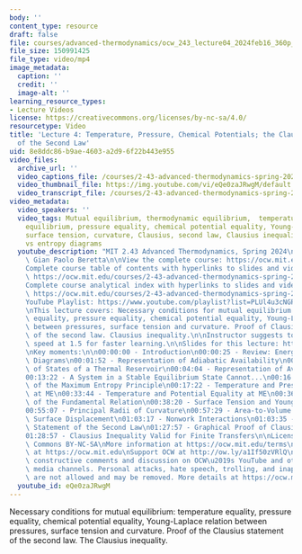 ```yaml
---
body: ''
content_type: resource
draft: false
file: courses/advanced-thermodynamics/ocw_243_lecture04_2024feb16_360p_16_9.mp4
file_size: 150991425
file_type: video/mp4
image_metadata:
  caption: ''
  credit: ''
  image-alt: ''
learning_resource_types:
- Lecture Videos
license: https://creativecommons.org/licenses/by-nc-sa/4.0/
resourcetype: Video
title: 'Lecture 4: Temperature, Pressure, Chemical Potentials; the Clausius Statement
  of the Second Law'
uid: 8e8ddc86-b9ae-4603-a2d9-6f22b443e955
video_files:
  archive_url: ''
  video_captions_file: /courses/2-43-advanced-thermodynamics-spring-2024/15eCElVJIRMmq6JCXVI33EVJGIl-nYZQS_transcript.webvtt
  video_thumbnail_file: https://img.youtube.com/vi/eQe0zaJRwgM/default.jpg
  video_transcript_file: /courses/2-43-advanced-thermodynamics-spring-2024/15eCElVJIRMmq6JCXVI33EVJGIl-nYZQS_transcript.pdf
video_metadata:
  video_speakers: ''
  video_tags: Mutual equilibrium, thermodynamic equilibrium,  temperature equality,
    equilibrium, pressure equality, chemical potential equality, Young-Laplace relation,
    surface tension, curvature, Clausius, second law, Clausius inequalities, energy
    vs entropy diagrams
  youtube_description: "MIT 2.43 Advanced Thermodynamics, Spring 2024\nInstructor:\
    \ Gian Paolo Beretta\n\nView the complete course: https://ocw.mit.edu/courses/2-43-advanced-thermodynamics-spring-2024/\n\
    Complete course table of contents with hyperlinks to slides and video timestamps:\
    \ https://ocw.mit.edu/courses/2-43-advanced-thermodynamics-spring-2024/resources/mit2_43_s24_toc_slides_pdf/\n\
    Complete course analytical index with hyperlinks to slides and video timestamps:\
    \ https://ocw.mit.edu/courses/2-43-advanced-thermodynamics-spring-2024/resources/mit2_43_s24_index_slides_pdf/\n\
    YouTube Playlist: https://www.youtube.com/playlist?list=PLUl4u3cNGP6309d0oJDiVo1CvxUQXJ2il\n\
    \nThis lecture covers: Necessary conditions for mutual equilibrium: temperature\
    \ equality, pressure equality, chemical potential equality, Young-Laplace relation\
    \ between pressures, surface tension and curvature. Proof of Clausius statement\
    \ of the second law. Clausius inequality.\n\nInstructor suggests to set viewing\
    \ speed at 1.5 for faster learning.\n\nSlides for this lecture: https://ocw.mit.edu/courses/2-43-advanced-thermodynamics-spring-2024/resources/mit2_43_s24_lec04_pdf/\n\
    \nKey moments:\n\n00:00:00 - Introduction\n00:00:25 - Review: Energy vs Entropy\
    \ Diagrams\n00:01:52 - Representation of Adiabatic Availability\n00:03:22 - Representation\
    \ of States of a Thermal Reservoir\n00:04:04 - Representation of Available Energy\n\
    00:13:22 - A System in a Stable Equilibrium State Cannot...\n00:16:49 - Consequences\
    \ of the Maximum Entropy Principle\n00:17:22 - Temperature and Pressure Equality\
    \ at ME\n00:33:44 - Temperature and Potential Equality at ME\n00:36:52 - Concavity\
    \ of the Fundamental Relation\n00:38:20 - Surface Tension and Young-Laplace Equation\n\
    00:55:07 - Principal Radii of Curvature\n00:57:29 - Area-to-Volume Change upon\
    \ Surface Displacement\n01:03:17 - Nonwork Interactions\n01:03:35 - Proof of Clausius\
    \ Statement of the Second Law\n01:27:57 - Graphical Proof of Clausius Inequality\n\
    01:28:57 - Clausius Inequality Valid for Finite Transfers\n\nLicense: Creative\
    \ Commons BY-NC-SA\nMore information at https://ocw.mit.edu/terms\nMore courses\
    \ at https://ocw.mit.edu\nSupport OCW at http://ow.ly/a1If50zVRlQ\n\nWe encourage\
    \ constructive comments and discussion on OCW\u2019s YouTube and other social\
    \ media channels. Personal attacks, hate speech, trolling, and inappropriate comments\
    \ are not allowed and may be removed. More details at https://ocw.mit.edu/comments."
  youtube_id: eQe0zaJRwgM
---
```

Necessary conditions for mutual equilibrium: temperature equality, pressure equality, chemical potential equality, Young-Laplace relation between pressures, surface tension and curvature. Proof of the Clausius statement of the second law. The Clausius inequality.